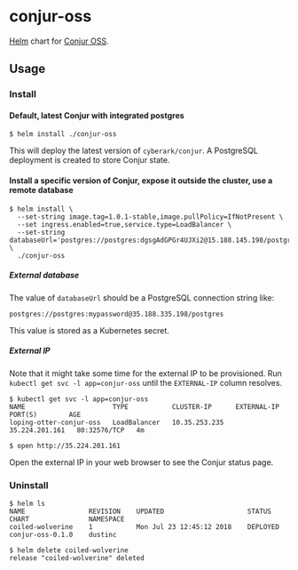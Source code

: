 # conjur-oss

[Helm](https://github.com/helm/helm) chart for [Conjur OSS](https://www.conjur.org).

## Usage

### Install

#### Default, latest Conjur with integrated postgres

```sh-session
$ helm install ./conjur-oss
```

This will deploy the latest version of `cyberark/conjur`.
A PostgreSQL deployment is created to store Conjur state.

#### Install a specific version of Conjur, expose it outside the cluster, use a remote database

```sh-session
$ helm install \
  --set-string image.tag=1.0.1-stable,image.pullPolicy=IfNotPresent \
  --set ingress.enabled=true,service.type=LoadBalancer \
  --set-string databaseUrl='postgres://postgres:dgsgAdGPGr4UJXi2@15.188.145.198/postgres' \
  ./conjur-oss
```

##### External database

The value of `databaseUrl` should be a PostgreSQL connection string like:

`postgres://postgres:mypassword@35.188.335.198/postgres`

This value is stored as a Kubernetes secret.

##### External IP

Note that it might take some time for the external IP to be provisioned.
Run `kubectl get svc -l app=conjur-oss` until the `EXTERNAL-IP` column resolves.

```sh-session
$ kubectl get svc -l app=conjur-oss
NAME                      TYPE           CLUSTER-IP      EXTERNAL-IP      PORT(S)        AGE
loping-otter-conjur-oss   LoadBalancer   10.35.253.235   35.224.201.161   80:32576/TCP   4m

$ open http://35.224.201.161
```

Open the external IP in your web browser to see the Conjur status page.

### Uninstall

```sh-session
$ helm ls
NAME            	REVISION	UPDATED                 	STATUS  	CHART           	NAMESPACE
coiled-wolverine	1       	Mon Jul 23 12:45:12 2018	DEPLOYED	conjur-oss-0.1.0	dustinc

$ helm delete coiled-wolverine
release "coiled-wolverine" deleted
```
